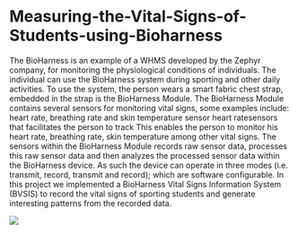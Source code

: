 # Measuring-the-Vital-Signs-of-Students-using-Bioharness
The BioHarness is an example of a WHMS developed by the
Zephyr company, for monitoring the physiological conditions of individuals. The individual can use the BioHarness system during sporting and
other daily activities. To use the system, the person wears a smart fabric chest strap, embedded in the strap is the BioHarness Module. The
BioHarness Module contains several sensors for monitoring vital signs,
some examples include: heart rate, breathing rate and skin temperature
sensor heart ratesensors that facilitates the person to track This enables
the person to monitor his heart rate, breathing rate, skin temperature
among other vital signs.
The sensors within the BioHarness Module records raw sensor data, processes this raw sensor data and then analyzes the processed sensor data
within the BioHarness device. As such the device can operate in three
modes (i.e. transmit, record, transmit and record); which are software
configurable. In this project we implemented a BioHarness Vital Signs
Information System (BVSIS) to record the vital signs of sporting students and generate interesting patterns from the recorded data.

[![](http://img.youtube.com/vi/SIIOCNQ3Oyc/0.jpg)](http://www.youtube.com/watch?v=SIIOCNQ3Oyc "Bioharness")
